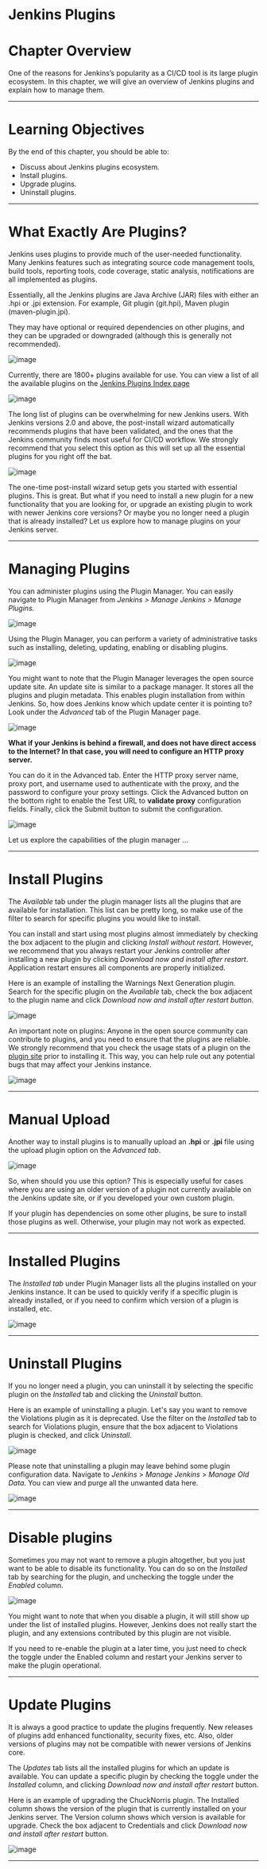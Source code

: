 # Jenkins Plugins

# Chapter Overview

One of the reasons for Jenkins’s popularity as a CI/CD tool is its large plugin ecosystem. In this chapter, we will give an overview of Jenkins plugins and explain how to manage them.

---

# Learning Objectives

By the end of this chapter, you should be able to:

* Discuss about Jenkins plugins ecosystem.
* Install plugins.
* Upgrade plugins.
* Uninstall plugins.

---

# What Exactly Are Plugins?

Jenkins uses plugins to provide much of the user-needed functionality. Many Jenkins features such as integrating source code management tools, build tools, reporting tools, code coverage, static analysis, notifications are all implemented as plugins.

Essentially, all the Jenkins plugins are Java Archive (JAR) files with either an .hpi or .jpi extension. For example, Git plugin (git.hpi), Maven plugin (maven-plugin.jpi).

They may have optional or required dependencies on other plugins, and they can be upgraded or downgraded (although this is generally not recommended).

![image](https://user-images.githubusercontent.com/107522496/215145414-b8ecc999-e696-4e87-be68-a5bd23f5033c.png)

Currently, there are 1800+ plugins available for use. You can view a list of all the available plugins on the [Jenkins Plugins Index page](https://plugins.jenkins.io/)

![image](https://user-images.githubusercontent.com/107522496/215145689-cb573851-c78a-4c6d-9234-41c9c2fa1656.png)

The long list of plugins can be overwhelming for new Jenkins users. With Jenkins versions 2.0 and above, the post-install wizard automatically recommends plugins that have been validated, and the ones that the Jenkins community finds most useful for CI/CD workflow. We strongly recommend that you select this option as this will set up all the essential plugins for you right off the bat.

![image](https://user-images.githubusercontent.com/107522496/215145807-047d1ec1-f81f-4009-a666-9dd3f0738cb4.png)

The one-time post-install wizard setup gets you started with essential plugins. This is great. But what if you need to install a new plugin for a new functionality that you are looking for, or upgrade an existing plugin to work with newer Jenkins core versions? Or maybe you no longer need a plugin that is already installed? Let us explore how to manage plugins on your Jenkins server.

---

# Managing Plugins

You can administer plugins using the Plugin Manager. You can easily navigate to Plugin Manager from _Jenkins > Manage Jenkins > Manage Plugins._

![image](https://user-images.githubusercontent.com/107522496/215146068-00622146-3b93-46cb-977a-7e4b08f23d3a.png)

Using the Plugin Manager, you can perform a variety of administrative tasks such as installing, deleting, updating, enabling or disabling plugins.

![image](https://user-images.githubusercontent.com/107522496/215146158-c9d7bef3-aea5-451a-8007-54fcff627a57.png)

You might want to note that the Plugin Manager leverages the open source update site. An update site is similar to a package manager. It stores all the plugins and plugin metadata. This enables plugin installation from within Jenkins. So, how does Jenkins know which update center it is pointing to? Look under the _Advanced_ tab of the Plugin Manager page.

![image](https://user-images.githubusercontent.com/107522496/215146445-b1c1f160-c922-44cf-9fe8-5e0f3ec717b8.png)

**What if your Jenkins is behind a firewall, and does not have direct access to the Internet? In that case, you will need to configure an HTTP proxy server.**

You can do it in the Advanced tab. Enter the HTTP proxy server name, proxy port, and username used to authenticate with the proxy, and the password to configure your proxy settings. Click the Advanced button on the bottom right to enable the Test URL to **validate proxy** configuration fields. Finally, click the Submit button to submit the configuration.

![image](https://user-images.githubusercontent.com/107522496/215149466-35d0cf35-c170-4432-a5e1-68f0349c33e5.png)

Let us explore the capabilities of the plugin manager ...

---

# Install Plugins

The _Available_ tab under the plugin manager lists all the plugins that are available for installation. This list can be pretty long, so make use of the filter to search for specific plugins you would like to install.

You can install and start using most plugins almost immediately by checking the box adjacent to the plugin and clicking _Install without restart_. However, we recommend that you always restart your Jenkins controller after installing a new plugin by clicking _Download now and install after restart_. Application restart ensures all components are properly initialized.

Here is an example of installing the Warnings Next Generation plugin. Search for the specific plugin on the _Available_ tab, check the box adjacent to the plugin name and click _Download now and install after restart button_.

![image](https://user-images.githubusercontent.com/107522496/215149948-36ed187a-ccea-4ce0-8253-5a1ac69698c0.png)

An important note on plugins: Anyone in the open source community can contribute to plugins, and you need to ensure that the plugins are reliable. We strongly recommend that you check the usage stats of a plugin on the [plugin site](https://plugins.jenkins.io/) prior to installing it. This way, you can help rule out any potential bugs that may affect your Jenkins instance.

![image](https://user-images.githubusercontent.com/107522496/215150123-dd4eaa1d-929e-479a-a983-e6e8066ea30c.png)

---

# Manual Upload

Another way to install plugins is to manually upload an **.hpi** or **.jpi** file using the upload plugin option on the _Advanced tab_.

![image](https://user-images.githubusercontent.com/107522496/215347970-84e1e6ba-1ca7-4c76-ba8f-d432a5445d97.png)

So, when should you use this option? This is especially useful for cases where you are using an older version of a plugin not currently available on the Jenkins update site, or if you developed your own custom plugin.

If your plugin has dependencies on some other plugins, be sure to install those plugins as well. Otherwise, your plugin may not work as expected.

---

# Installed Plugins

The _Installed tab_ under Plugin Manager lists all the plugins installed on your Jenkins instance. It can be used to quickly verify if a specific plugin is already installed, or if you need to confirm which version of a plugin is installed, etc.

![image](https://user-images.githubusercontent.com/107522496/215348050-4aab6af8-cb13-41db-92c6-0413eff5c499.png)

---

# Uninstall Plugins

If you no longer need a plugin, you can uninstall it by selecting the specific plugin on the _Installed_ tab and clicking the _Uninstall_ button.

Here is an example of uninstalling a plugin. Let's say you want to remove the Violations plugin as it is deprecated. Use the filter on the _Installed_ tab to search for Violations plugin, ensure that the box adjacent to Violations plugin is checked, and click _Uninstall_.

![image](https://user-images.githubusercontent.com/107522496/215348178-eae13226-c42a-46b0-8eff-661dce5013f8.png)

Please note that uninstalling a plugin may leave behind some plugin configuration data. Navigate to _Jenkins_ > _Manage Jenkins_ > _Manage Old Data_. You can view and purge all the unwanted data here.

![image](https://user-images.githubusercontent.com/107522496/215348220-542c1208-bbeb-46be-abce-92d6c937d2b5.png)

---

# Disable plugins

Sometimes you may not want to remove a plugin altogether, but you just want to be able to disable its functionality. You can do so on the _Installed_ tab by searching for the plugin, and unchecking the toggle under the _Enabled_ column.

![image](https://user-images.githubusercontent.com/107522496/215348252-3274becb-759a-403d-be5a-49912276fea9.png)

You might want to note that when you disable a plugin, it will still show up under the list of installed plugins. However, Jenkins does not really start the plugin, and any extensions contributed by this plugin are not visible.

If you need to re-enable the plugin at a later time, you just need to check the toggle under the Enabled column and restart your Jenkins server to make the plugin operational.

---

# Update Plugins

It is always a good practice to update the plugins frequently. New releases of plugins add enhanced functionality, security fixes, etc. Also, older versions of plugins may not be compatible with newer versions of Jenkins core.

The _Updates_ tab lists all the installed plugins for which an update is available. You can update a specific plugin by checking the toggle under the _Installed_ column, and clicking _Download now and install after restart_ button.

Here is an example of upgrading the ChuckNorris plugin. The Installed column shows the version of the plugin that is currently installed on your Jenkins server. The Version column shows which version is available for upgrade. Check the box adjacent to Credentials and click _Download now and install after restart_ button.

![image](https://user-images.githubusercontent.com/107522496/215348404-98ceb855-204d-437a-84fe-ff12706f5609.png)

---


















